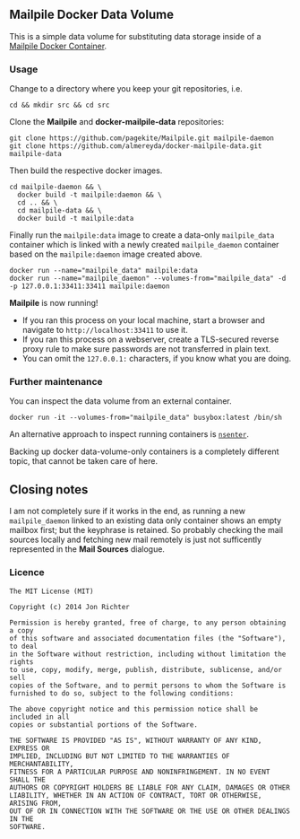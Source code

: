 ## Mailpile Docker Data Volume

This is a simple data volume for substituting data storage inside of a [Mailpile Docker Container](https://github.com/pagekite/Mailpile/blob/master/Dockerfile).

### Usage

Change to a directory where you keep your git repositories, i.e.

```
cd && mkdir src && cd src
```

Clone the **Mailpile** and **docker-mailpile-data** repositories:

```
git clone https://github.com/pagekite/Mailpile.git mailpile-daemon
git clone https://github.com/almereyda/docker-mailpile-data.git mailpile-data
```

Then build the respective docker images.

```
cd mailpile-daemon && \
  docker build -t mailpile:daemon && \
  cd .. && \
  cd mailpile-data && \
  docker build -t mailpile:data
```

Finally run the `mailpile:data` image to create a data-only `mailpile_data` container which is linked with a newly created `mailpile_daemon` container based on the `mailpile:daemon` image created above.

```
docker run --name="mailpile_data" mailpile:data
docker run --name="mailpile_daemon" --volumes-from="mailpile_data" -d -p 127.0.0.1:33411:33411 mailpile:daemon
```

**Mailpile** is now running!

* If you ran this process on your local machine, start a browser and navigate to `http://localhost:33411` to use it.
* If you ran this process on a webserver, create a TLS-secured reverse proxy rule to make sure passwords are not transferred in plain text.
* You can omit the `127.0.0.1:` characters, if you know what you are doing.

### Further maintenance

You can inspect the data volume from an external container.

```
docker run -it --volumes-from="mailpile_data" busybox:latest /bin/sh
```

An alternative approach to inspect running containers is [`nsenter`](https://blog.docker.com/tag/nsenter/).

Backing up docker data-volume-only containers is a completely different topic, that cannot be taken care of here.

## Closing notes

I am not completely sure if it works in the end, as running a new `mailpile_daemon` linked to an existing data only container shows an empty mailbox first; but the keyphrase is retained.
So probably checking the mail sources locally and fetching new mail remotely is just not sufficently represented in the **Mail Sources** dialogue.

### Licence

```
The MIT License (MIT)

Copyright (c) 2014 Jon Richter

Permission is hereby granted, free of charge, to any person obtaining a copy
of this software and associated documentation files (the "Software"), to deal
in the Software without restriction, including without limitation the rights
to use, copy, modify, merge, publish, distribute, sublicense, and/or sell
copies of the Software, and to permit persons to whom the Software is
furnished to do so, subject to the following conditions:

The above copyright notice and this permission notice shall be included in all
copies or substantial portions of the Software.

THE SOFTWARE IS PROVIDED "AS IS", WITHOUT WARRANTY OF ANY KIND, EXPRESS OR
IMPLIED, INCLUDING BUT NOT LIMITED TO THE WARRANTIES OF MERCHANTABILITY,
FITNESS FOR A PARTICULAR PURPOSE AND NONINFRINGEMENT. IN NO EVENT SHALL THE
AUTHORS OR COPYRIGHT HOLDERS BE LIABLE FOR ANY CLAIM, DAMAGES OR OTHER
LIABILITY, WHETHER IN AN ACTION OF CONTRACT, TORT OR OTHERWISE, ARISING FROM,
OUT OF OR IN CONNECTION WITH THE SOFTWARE OR THE USE OR OTHER DEALINGS IN THE
SOFTWARE.
```

